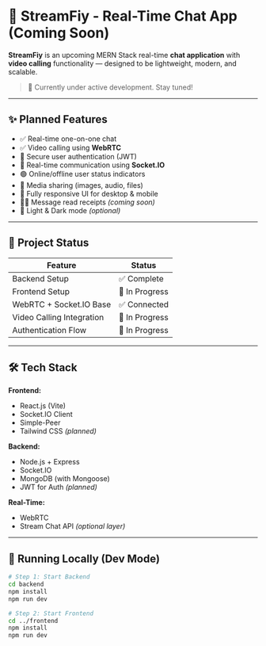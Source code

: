 # 🚀 StreamFiy - Real-Time Chat App (Coming Soon)

**StreamFiy** is an upcoming MERN Stack real-time **chat application** with **video calling** functionality — designed to be lightweight, modern, and scalable.

> 🧪 Currently under active development. Stay tuned!

---

## ✨ Planned Features

- ✅ Real-time one-on-one chat
- ✅ Video calling using **WebRTC**
- 🔐 Secure user authentication (JWT)
- 📡 Real-time communication using **Socket.IO**
- 🟢 Online/offline user status indicators
- 📁 Media sharing (images, audio, files)
- 🧩 Fully responsive UI for desktop & mobile
- 🕵️‍♂️ Message read receipts *(coming soon)*
- 🎨 Light & Dark mode *(optional)*

---


## 🚧 Project Status

| Feature                    | Status       |
|---------------------------|--------------|
| Backend Setup             | ✅ Complete   |
| Frontend Setup            | 🔄 In Progress  |
| WebRTC + Socket.IO Base   | ✅ Connected  |
| Video Calling Integration | 🔄 In Progress |
| Authentication Flow       | 🔄 In Progress |

---

## 🛠 Tech Stack

**Frontend:**
- React.js (Vite)
- Socket.IO Client
- Simple-Peer
- Tailwind CSS *(planned)*

**Backend:**
- Node.js + Express
- Socket.IO
- MongoDB (with Mongoose)
- JWT for Auth *(planned)*

**Real-Time:**
- WebRTC
- Stream Chat API *(optional layer)*

---

## 🧪 Running Locally (Dev Mode)

```bash
# Step 1: Start Backend
cd backend
npm install
npm run dev

# Step 2: Start Frontend
cd ../frontend
npm install
npm run dev
